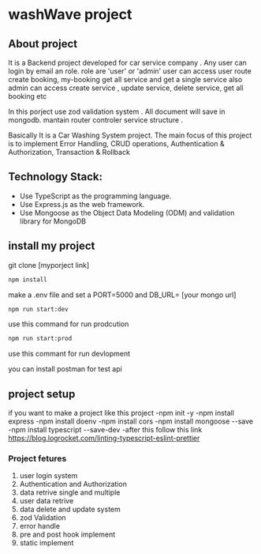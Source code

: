 # washWave project

## About project

It is a Backend project developed for car service company . Any user can login by email an role. role are 'user' or 'admin' user can access user route create booking, my-booking get all service and get a single service also admin can access create service , update service, delete service, get all booking etc

In this porject use zod validation system . All document will save in mongodb. mantain router controler service structure .

Basically It is a Car Washing System project. The main focus of this project is to implement Error Handling, CRUD operations, Authentication & Authorization, Transaction & Rollback

## **Technology Stack:**

- Use TypeScript as the programming language.
- Use Express.js as the web framework.
- Use Mongoose as the Object Data Modeling (ODM) and validation library for MongoDB

## install my project

git clone [myporject link]

```bash
npm install
```

make a .env file and set a PORT=5000 and DB_URL= [your mongo url]

```bash
npm run start:dev
```

use this command for run prodcution

```bash
npm run start:prod
```

use this commant for run devlopment

you can install postman for test api

## project setup

if you want to make a project like this project -npm init -y -npm install express -npm install doenv -npm install cors -npm install mongoose --save -npm install typescript --save-dev -after this follow this link https://blog.logrocket.com/linting-typescript-eslint-prettier

### Project fetures

1. user login system
2. Authentication and Authorization
3. data retrive single and multiple
4. user data retrive
5. data delete and update system
6. zod Validation
7. error handle
8. pre and post hook implement
9. static implement

